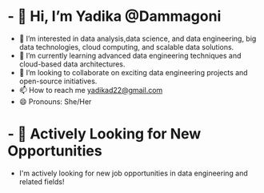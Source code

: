 # - 👋 Hi, I’m Yadika @Dammagoni
  - 👀 I’m interested in data analysis,data science, and data engineering, big data technologies, cloud computing, and scalable data solutions.
  - 🌱 I’m currently learning advanced data engineering techniques and cloud-based data architectures.
  - 💞️ I’m looking to collaborate on exciting data engineering projects and open-source initiatives.
  - 📫 How to reach me yadikad22@gmail.com
  - 😄 Pronouns: She/Her
# - 🚀 Actively Looking for New Opportunities
  -  I'm actively looking for new job opportunities in data engineering  and related fields!

<!---
Dammagoni/Dammagoni is a ✨ special ✨ repository because its `README.md` (this file) appears on your GitHub profile.
You can click the Preview link to take a look at your changes.
--->
